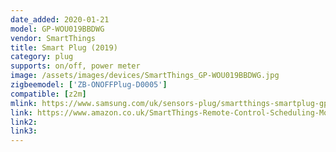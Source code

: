 ```yaml
---
date_added: 2020-01-21
model: GP-WOU019BBDWG
vendor: SmartThings
title: Smart Plug (2019)
category: plug
supports: on/off, power meter
image: /assets/images/devices/SmartThings_GP-WOU019BBDWG.jpg
zigbeemodel: ['ZB-ONOFFPlug-D0005']
compatible: [z2m]
mlink: https://www.samsung.com/uk/sensors-plug/smartthings-smartplug-gpwou019bb/
link: https://www.amazon.co.uk/SmartThings-Remote-Control-Scheduling-Monitoring/dp/B07TK4CC42
link2: 
link3: 
---
```

